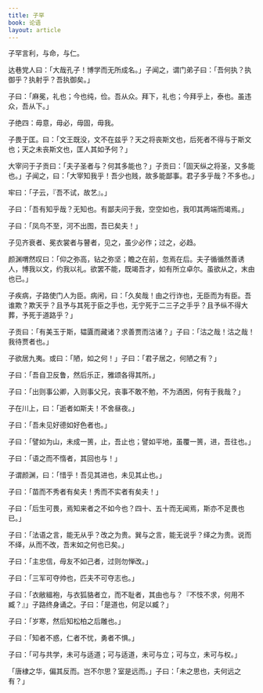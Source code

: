 ```yaml
---
title: 子罕
book: 论语
layout: article
---
```


子罕言利，与命，与仁。

达巷党人曰：「大哉孔子！博学而无所成名。」子闻之，谓门弟子曰：「吾何执？执御乎？执射乎？吾执御矣。」

子曰：「麻冕，礼也；今也纯，俭。吾从众。拜下，礼也；今拜乎上，泰也。虽违众，吾从下。」

子绝四：毋意，毋必，毋固，毋我。

子畏于匡。曰：「文王既没，文不在兹乎？天之将丧斯文也，后死者不得与于斯文也；天之未丧斯文也，匡人其如予何？」

大宰问于子贡曰：「夫子圣者与？何其多能也？」子贡曰：「固天纵之将圣，又多能也。」子闻之，曰：「大宰知我乎！吾少也贱，故多能鄙事。君子多乎哉？不多也。」

牢曰：「子云，『吾不试，故艺』。」

子曰：「吾有知乎哉？无知也。有鄙夫问于我，空空如也，我叩其两端而竭焉。」

子曰：「凤鸟不至，河不出图，吾已矣夫！」

子见齐衰者、冕衣裳者与瞽者，见之，虽少必作；过之，必趋。

颜渊喟然叹曰：「仰之弥高，钻之弥坚；瞻之在前，忽焉在后。夫子循循然善诱人，博我以文，约我以礼。欲罢不能，既竭吾才，如有所立卓尔。虽欲从之，末由也已。」

子疾病，子路使门人为臣。病闲，曰：「久矣哉！由之行诈也，无臣而为有臣。吾谁欺？欺天乎？且予与其死于臣之手也，无宁死于二三子之手乎？且予纵不得大葬，予死于道路乎？」

子贡曰：「有美玉于斯，韫匵而藏诸？求善贾而沽诸？」子曰：「沽之哉！沽之哉！我待贾者也。」

子欲居九夷。或曰：「陋，如之何！」子曰：「君子居之，何陋之有？」

子曰：「吾自卫反鲁，然后乐正，雅颂各得其所。」

子曰：「出则事公卿，入则事父兄，丧事不敢不勉，不为酒困，何有于我哉？」

子在川上，曰：「逝者如斯夫！不舍昼夜。」

子曰：「吾未见好德如好色者也。」

子曰：「譬如为山，未成一篑，止，吾止也；譬如平地，虽覆一篑，进，吾往也。」

子曰：「语之而不惰者，其回也与！」

子谓颜渊，曰：「惜乎！吾见其进也，未见其止也。」

子曰：「苗而不秀者有矣夫！秀而不实者有矣夫！」

子曰：「后生可畏，焉知来者之不如今也？四十、五十而无闻焉，斯亦不足畏也已。」

子曰：「法语之言，能无从乎？改之为贵。巽与之言，能无说乎？绎之为贵。说而不绎，从而不改，吾末如之何也已矣。」

子曰：「主忠信，毋友不如己者，过则勿惮改。」

子曰：「三军可夺帅也，匹夫不可夺志也。」

子曰：「衣敝縕袍，与衣狐貉者立，而不耻者，其由也与？『不忮不求，何用不臧？』」子路终身诵之。子曰：「是道也，何足以臧？」

子曰：「岁寒，然后知松柏之后雕也。」

子曰：「知者不惑，仁者不忧，勇者不惧。」

子曰：「可与共学，未可与适道；可与适道，未可与立；可与立，未可与权。」

「唐棣之华，偏其反而。岂不尔思？室是远而。」子曰：「未之思也，夫何远之有？」


